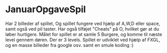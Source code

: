 # JanuarOpgaveSpil
Har 2 billeder af spillet, Og spillet fungere ved hjælp af A,W,D eller space, samt også ved pil taster.
Har også tilføjet "Cheats" på O, hvilket gør at du løber hurtigere. 
Målet for spillet er at samle 5 Burgere, og komme til næste level gennem døren. Der er 3 levels. 
Spillet er udviklet ved hjælp af FXGL, og en masse billeder fra google osv. samt en smule koding :)
